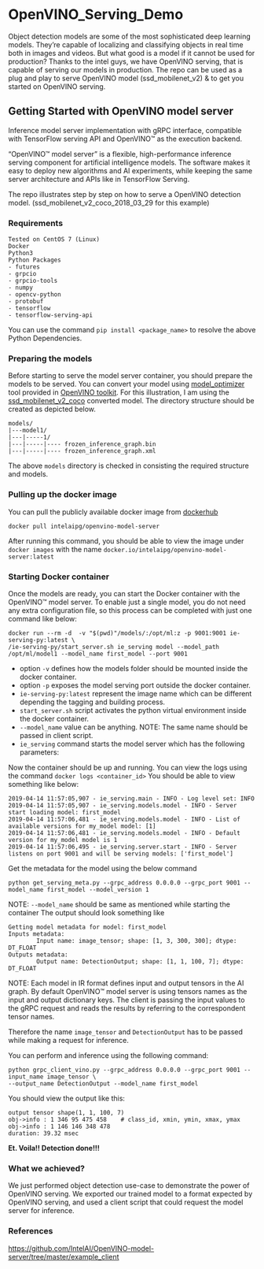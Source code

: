 # OpenVINO_Serving_Demo
Object detection models are some of the most sophisticated deep learning models. They’re capable of localizing and classifying objects in real time both in images and videos. But what good is a model if it cannot be used for production?
Thanks to the intel guys, we have OpenVINO serving, that is capable of serving our models in production.
The repo can be used as a plug and play to serve OpenVINO model (ssd_mobilenet_v2) & to get you started on OpenVINO serving.

## Getting Started with OpenVINO model server
Inference model server implementation with gRPC interface, compatible with TensorFlow serving API and OpenVINO™ as the execution backend.


“OpenVINO™ model server” is a flexible, high-performance inference serving component for artificial intelligence models.
The software makes it easy to deploy new algorithms and AI experiments, while keeping the same server architecture and APIs like in TensorFlow Serving.

The repo illustrates step by step on how to serve a OpenVINO detection model. (ssd_mobilenet_v2_coco_2018_03_29 for this example)

### Requirements
```
Tested on CentOS 7 (Linux)
Docker
Python3
Python Packages
- futures
- grpcio
- grpcio-tools
- numpy
- opencv-python
- protobuf
- tensorflow
- tensorflow-serving-api
```
You can use the command `pip install <package_name>` to resolve the above Python Dependencies.

### Preparing the models
Before starting to serve the model server container, you should prepare the models to be served. You can convert your model using [model_optimizer](https://software.intel.com/en-us/articles/OpenVINO-ModelOptimizer) tool provided in [OpenVINO toolkit](https://software.intel.com/en-us/openvino-toolkit/choose-download). For this illustration, I am using the [ssd_mobilenet_v2_coco](https://github.com/tensorflow/models/blob/master/research/object_detection/g3doc/detection_model_zoo.md) converted model.
The directory structure should be created as depicted below.

```
models/
|---model1/
|---|-----1/
|---|-----|---- frozen_inference_graph.bin
|---|-----|---- frozen_inference_graph.xml

```
The above `models` directory is checked in consisting the required structure and models.
### Pulling up the docker image
You can pull the publicly available docker image from [dockerhub](https://hub.docker.com/r/intelaipg/openvino-model-server/)
```
docker pull intelaipg/openvino-model-server
```
After running this command, you should be able to view the image under `docker images` with the name `docker.io/intelaipg/openvino-model-server:latest`

### Starting Docker container
Once the models are ready, you can start the Docker container with the OpenVINO™ model server. To enable just a single model, you do not need any extra configuration file, so this process can be completed with just one command like below:
```
docker run --rm -d  -v "$(pwd)"/models/:/opt/ml:z -p 9001:9001 ie-serving-py:latest \
/ie-serving-py/start_server.sh ie_serving model --model_path /opt/ml/model1 --model_name first_model --port 9001
```
- option `-v` defines how the models folder should be mounted inside the docker container.
- option `-p` exposes the model serving port outside the docker container.
- `ie-serving-py:latest` represent the image name which can be different depending the tagging and building process.
- `start_server.sh` script activates the python virtual environment inside the docker container.
- `--model_name` value can be anything. NOTE: The same name should be passed in client script.
- `ie_serving` command starts the model server which has the following parameters:

Now the container should be up and running. You can view the logs using the command
`docker logs <container_id>`
You should be able to view something like below:
```
2019-04-14 11:57:05,907 - ie_serving.main - INFO - Log level set: INFO
2019-04-14 11:57:05,907 - ie_serving.models.model - INFO - Server start loading model: first_model
2019-04-14 11:57:06,481 - ie_serving.models.model - INFO - List of available versions for my_model model: [1]
2019-04-14 11:57:06,481 - ie_serving.models.model - INFO - Default version for my_model model is 1
2019-04-14 11:57:06,495 - ie_serving.server.start - INFO - Server listens on port 9001 and will be serving models: ['first_model']
```

Get the metadata for the model using the below command
```
python get_serving_meta.py --grpc_address 0.0.0.0 --grpc_port 9001 --model_name first_model --model_version 1
```
NOTE: `--model_name` should be same as mentioned while starting the container
The output should look something like
```
Getting model metadata for model: first_model
Inputs metadata:
        Input name: image_tensor; shape: [1, 3, 300, 300]; dtype: DT_FLOAT
Outputs metadata:
        Output name: DetectionOutput; shape: [1, 1, 100, 7]; dtype: DT_FLOAT
```
NOTE: Each model in IR format defines input and output tensors in the AI graph. By default OpenVINO™ model server is using tensors names as the input and output dictionary keys. The client is passing the input values to the gRPC request and reads the results by referring to the correspondent tensor names.

Therefore the name `image_tensor` and `DetectionOutput` has to be passed while making a request for inference.

You can perform and inference using the following command:
```
python grpc_client_vino.py --grpc_address 0.0.0.0 --grpc_port 9001 --input_name image_tensor \
--output_name DetectionOutput --model_name first_model
```
You should view the output like this:
```
output tensor shape(1, 1, 100, 7)
obj->info : 1 346 95 475 458    # class_id, xmin, ymin, xmax, ymax
obj->info : 1 146 146 348 478
duration: 39.32 msec
```
**Et. Voila!! Detection done!!!**

### What we achieved?
We just performed object detection use-case to demonstrate the power of OpenVINO serving. We exported our trained model to a format expected by OpenVINO serving, and used a client script that could request the model server for inference.

### References
https://github.com/IntelAI/OpenVINO-model-server/tree/master/example_client
